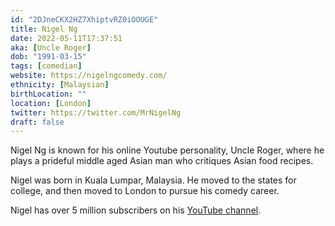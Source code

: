 ```yaml
---
id: "2DJneCKX2HZ7XhiptvRZ0iOOUGE"
title: Nigel Ng
date: 2022-05-11T17:37:51
aka: [Uncle Roger]
dob: "1991-03-15"
tags: [comedian]
website: https://nigelngcomedy.com/
ethnicity: [Malaysian]
birthLocation: ""
location: [London]
twitter: https://twitter.com/MrNigelNg
draft: false
---
```


Nigel Ng is known for his online Youtube personality, Uncle Roger, where he
plays a prideful middle aged Asian man who critiques Asian food recipes.

Nigel was born in Kuala Lumpar, Malaysia. He moved to the states for college,
and then moved to London to pursue his comedy career.

Nigel has over 5 million subscribers on his
[YouTube channel](https://www.youtube.com/channel/UCVjlpEjEY9GpksqbEesJnNA).
